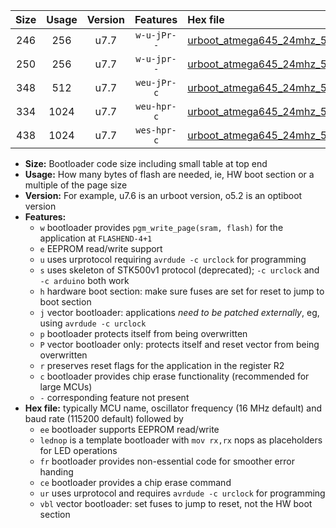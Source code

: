 |Size|Usage|Version|Features|Hex file|
|:-:|:-:|:-:|:-:|:--|
|246|256|u7.7|`w-u-jPr--`|[urboot_atmega645_24mhz_57600bps_lednop_ur_vbl.hex](https://raw.githubusercontent.com/stefanrueger/urboot.hex/main/mcus/atmega645/fcpu_24mhz/57600_bps/urboot_atmega645_24mhz_57600bps_lednop_ur_vbl.hex)|
|250|256|u7.7|`w-u-jpr--`|[urboot_atmega645_24mhz_57600bps_lednop_fr_ur_vbl.hex](https://raw.githubusercontent.com/stefanrueger/urboot.hex/main/mcus/atmega645/fcpu_24mhz/57600_bps/urboot_atmega645_24mhz_57600bps_lednop_fr_ur_vbl.hex)|
|348|512|u7.7|`weu-jPr-c`|[urboot_atmega645_24mhz_57600bps_ee_lednop_fr_ce_ur_vbl.hex](https://raw.githubusercontent.com/stefanrueger/urboot.hex/main/mcus/atmega645/fcpu_24mhz/57600_bps/urboot_atmega645_24mhz_57600bps_ee_lednop_fr_ce_ur_vbl.hex)|
|334|1024|u7.7|`weu-hpr-c`|[urboot_atmega645_24mhz_57600bps_ee_lednop_fr_ce_ur.hex](https://raw.githubusercontent.com/stefanrueger/urboot.hex/main/mcus/atmega645/fcpu_24mhz/57600_bps/urboot_atmega645_24mhz_57600bps_ee_lednop_fr_ce_ur.hex)|
|438|1024|u7.7|`wes-hpr-c`|[urboot_atmega645_24mhz_57600bps_ee_lednop_fr_ce.hex](https://raw.githubusercontent.com/stefanrueger/urboot.hex/main/mcus/atmega645/fcpu_24mhz/57600_bps/urboot_atmega645_24mhz_57600bps_ee_lednop_fr_ce.hex)|

- **Size:** Bootloader code size including small table at top end
- **Usage:** How many bytes of flash are needed, ie, HW boot section or a multiple of the page size
- **Version:** For example, u7.6 is an urboot version, o5.2 is an optiboot version
- **Features:**
  + `w` bootloader provides `pgm_write_page(sram, flash)` for the application at `FLASHEND-4+1`
  + `e` EEPROM read/write support
  + `u` uses urprotocol requiring `avrdude -c urclock` for programming
  + `s` uses skeleton of STK500v1 protocol (deprecated); `-c urclock` and `-c arduino` both work
  + `h` hardware boot section: make sure fuses are set for reset to jump to boot section
  + `j` vector bootloader: applications *need to be patched externally*, eg, using `avrdude -c urclock`
  + `p` bootloader protects itself from being overwritten
  + `P` vector bootloader only: protects itself and reset vector from being overwritten
  + `r` preserves reset flags for the application in the register R2
  + `c` bootloader provides chip erase functionality (recommended for large MCUs)
  + `-` corresponding feature not present
- **Hex file:** typically MCU name, oscillator frequency (16 MHz default) and baud rate (115200 default) followed by
  + `ee` bootloader supports EEPROM read/write
  + `lednop` is a template bootloader with `mov rx,rx` nops as placeholders for LED operations
  + `fr` bootloader provides non-essential code for smoother error handing
  + `ce` bootloader provides a chip erase command
  + `ur` uses urprotocol and requires `avrdude -c urclock` for programming
  + `vbl` vector bootloader: set fuses to jump to reset, not the HW boot section
